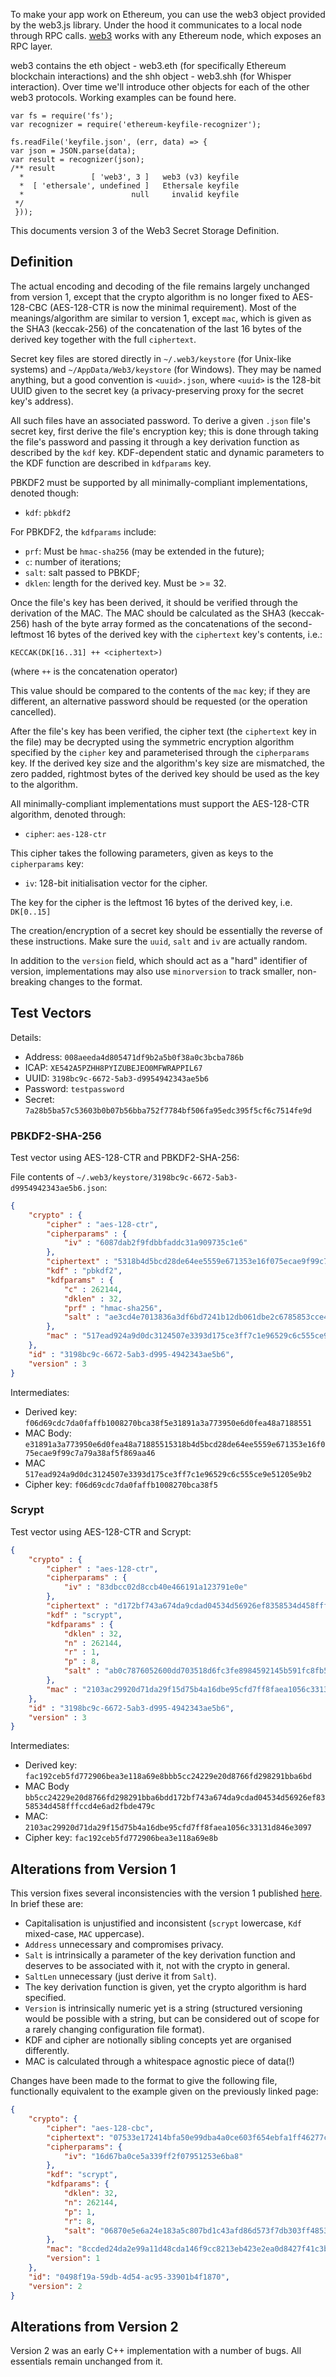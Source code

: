 To make your app work on Ethereum, you can use the web3 object provided by the web3.js library. Under the hood it communicates to a local node through RPC calls. [web3](https://github.com/ethereum/web3.js/) works with any Ethereum node, which exposes an RPC layer.

web3 contains the eth object - web3.eth (for specifically Ethereum blockchain interactions) and the shh object - web3.shh (for Whisper interaction). Over time we'll introduce other objects for each of the other web3 protocols. Working examples can be found here.

    var fs = require('fs');
    var recognizer = require('ethereum-keyfile-recognizer');

    fs.readFile('keyfile.json', (err, data) => {
    var json = JSON.parse(data);
    var result = recognizer(json);
    /** result
      *               [ 'web3', 3 ]   web3 (v3) keyfile
      *  [ 'ethersale', undefined ]   Ethersale keyfile
      *                        null     invalid keyfile
     */
     }));

This documents version 3 of the Web3 Secret Storage Definition.

## Definition

The actual encoding and decoding of the file remains largely unchanged from version 1, except that the crypto algorithm is no longer fixed to AES-128-CBC (AES-128-CTR is now the minimal requirement). Most of the meanings/algorithm are similar to version 1, except `mac`, which is given as the SHA3 (keccak-256) of the concatenation of the last 16 bytes of the derived key together with the full `ciphertext`.

Secret key files are stored directly in `~/.web3/keystore` (for Unix-like systems) and `~/AppData/Web3/keystore` (for Windows). They may be named anything, but a good convention is `<uuid>.json`, where `<uuid>` is the 128-bit UUID given to the secret key (a privacy-preserving proxy for the secret key's address).

All such files have an associated password. To derive a given `.json` file's secret key, first derive the file's encryption key; this is done through taking the file's password and passing it through a key derivation function as described by the `kdf` key. KDF-dependent static and dynamic parameters to the KDF function are described in `kdfparams` key.

PBKDF2 must be supported by all minimally-compliant implementations, denoted though:

- `kdf`: `pbkdf2`

For PBKDF2, the `kdfparams` include:

- `prf`: Must be `hmac-sha256` (may be extended in the future);
- `c`: number of iterations;
- `salt`: salt passed to PBKDF;
- `dklen`: length for the derived key. Must be >= 32.

Once the file's key has been derived, it should be verified through the derivation of the MAC. The MAC should be calculated as the SHA3 (keccak-256) hash of the byte array formed as the concatenations of the second-leftmost 16 bytes of the derived key with the `ciphertext` key's contents, i.e.:

```
KECCAK(DK[16..31] ++ <ciphertext>)
```

(where `++` is the concatenation operator)

This value should be compared to the contents of the `mac` key; if they are different, an alternative password should be requested (or the operation cancelled).

After the file's key has been verified, the cipher text (the `ciphertext` key in the file) may be decrypted using the symmetric encryption algorithm specified by the `cipher` key and parameterised through the `cipherparams` key. If the derived key size and the algorithm's key size are mismatched, the zero padded, rightmost bytes of the derived key should be used as the key to the algorithm.

All minimally-compliant implementations must support the AES-128-CTR algorithm, denoted through:

- `cipher`: `aes-128-ctr`

This cipher takes the following parameters, given as keys to the `cipherparams` key:

- `iv`: 128-bit initialisation vector for the cipher.

The key for the cipher is the leftmost 16 bytes of the derived key, i.e. `DK[0..15]`

The creation/encryption of a secret key should be essentially the reverse of these instructions. Make sure the `uuid`, `salt` and `iv` are actually random.

In addition to the `version` field, which should act as a "hard" identifier of version, implementations may also use `minorversion` to track smaller, non-breaking changes to the format.

## Test Vectors

Details:

- Address: `008aeeda4d805471df9b2a5b0f38a0c3bcba786b`
- ICAP: `XE542A5PZHH8PYIZUBEJEO0MFWRAPPIL67`
- UUID: `3198bc9c-6672-5ab3-d9954942343ae5b6`
- Password: `testpassword`
- Secret: `7a28b5ba57c53603b0b07b56bba752f7784bf506fa95edc395f5cf6c7514fe9d`

### PBKDF2-SHA-256

Test vector using AES-128-CTR and PBKDF2-SHA-256:

File contents of `~/.web3/keystore/3198bc9c-6672-5ab3-d9954942343ae5b6.json`:
```json
{
    "crypto" : {
        "cipher" : "aes-128-ctr",
        "cipherparams" : {
            "iv" : "6087dab2f9fdbbfaddc31a909735c1e6"
        },
        "ciphertext" : "5318b4d5bcd28de64ee5559e671353e16f075ecae9f99c7a79a38af5f869aa46",
        "kdf" : "pbkdf2",
        "kdfparams" : {
            "c" : 262144,
            "dklen" : 32,
            "prf" : "hmac-sha256",
            "salt" : "ae3cd4e7013836a3df6bd7241b12db061dbe2c6785853cce422d148a624ce0bd"
        },
        "mac" : "517ead924a9d0dc3124507e3393d175ce3ff7c1e96529c6c555ce9e51205e9b2"
    },
    "id" : "3198bc9c-6672-5ab3-d995-4942343ae5b6",
    "version" : 3
}
```

Intermediates:

- Derived key: `f06d69cdc7da0faffb1008270bca38f5e31891a3a773950e6d0fea48a7188551`
- MAC Body: `e31891a3a773950e6d0fea48a71885515318b4d5bcd28de64ee5559e671353e16f075ecae9f99c7a79a38af5f869aa46`
- MAC `517ead924a9d0dc3124507e3393d175ce3ff7c1e96529c6c555ce9e51205e9b2`
- Cipher key: `f06d69cdc7da0faffb1008270bca38f5`

### Scrypt

Test vector using AES-128-CTR and Scrypt:

```json
{
    "crypto" : {
        "cipher" : "aes-128-ctr",
        "cipherparams" : {
            "iv" : "83dbcc02d8ccb40e466191a123791e0e"
        },
        "ciphertext" : "d172bf743a674da9cdad04534d56926ef8358534d458fffccd4e6ad2fbde479c",
        "kdf" : "scrypt",
        "kdfparams" : {
            "dklen" : 32,
            "n" : 262144,
            "r" : 1,
            "p" : 8,
            "salt" : "ab0c7876052600dd703518d6fc3fe8984592145b591fc8fb5c6d43190334ba19"
        },
        "mac" : "2103ac29920d71da29f15d75b4a16dbe95cfd7ff8faea1056c33131d846e3097"
    },
    "id" : "3198bc9c-6672-5ab3-d995-4942343ae5b6",
    "version" : 3
}
```

Intermediates:

- Derived key: `fac192ceb5fd772906bea3e118a69e8bbb5cc24229e20d8766fd298291bba6bd`
- MAC Body `bb5cc24229e20d8766fd298291bba6bdd172bf743a674da9cdad04534d56926ef8358534d458fffccd4e6ad2fbde479c`
- MAC: `2103ac29920d71da29f15d75b4a16dbe95cfd7ff8faea1056c33131d846e3097`
- Cipher key: `fac192ceb5fd772906bea3e118a69e8b`

## Alterations from Version 1

This version fixes several inconsistencies with the version 1 published [here](https://github.com/ethereum/go-ethereum/wiki/Passphrase-protected-key-store-spec). In brief these are:

- Capitalisation is unjustified and inconsistent (`scrypt` lowercase, `Kdf` mixed-case, `MAC` uppercase).
- `Address` unnecessary and compromises privacy.
- `Salt` is intrinsically a parameter of the key derivation function and deserves to be associated with it, not with the crypto in general.
- `SaltLen` unnecessary (just derive it from `Salt`).
- The key derivation function is given, yet the crypto algorithm is hard specified.
- `Version` is intrinsically numeric yet is a string (structured versioning would be possible with a string, but can be considered out of scope for a rarely changing configuration file format).
- KDF and cipher are notionally sibling concepts yet are organised differently.
- MAC is calculated through a whitespace agnostic piece of data(!)

Changes have been made to the format to give the following file, functionally equivalent to the example given on the previously linked page:

```json
{
    "crypto": {
        "cipher": "aes-128-cbc",
        "ciphertext": "07533e172414bfa50e99dba4a0ce603f654ebfa1ff46277c3e0c577fdc87f6bb4e4fe16c5a94ce6ce14cfa069821ef9b",
        "cipherparams": {
            "iv": "16d67ba0ce5a339ff2f07951253e6ba8"
        },
        "kdf": "scrypt",
        "kdfparams": {
            "dklen": 32,
            "n": 262144,
            "p": 1,
            "r": 8,
            "salt": "06870e5e6a24e183a5c807bd1c43afd86d573f7db303ff4853d135cd0fd3fe91"
        },
        "mac": "8ccded24da2e99a11d48cda146f9cc8213eb423e2ea0d8427f41c3be414424dd",
        "version": 1
    },
    "id": "0498f19a-59db-4d54-ac95-33901b4f1870",
    "version": 2
}
```

## Alterations from Version 2

Version 2 was an early C++ implementation with a number of bugs. All essentials remain unchanged from it.